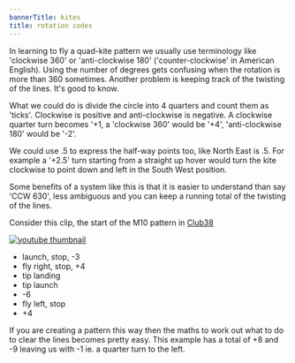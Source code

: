 ```yaml
---
bannerTitle: kites
title: rotation codes 
---
```


In learning to fly a quad-kite pattern we usually use terminology like
'clockwise 360' or 'anti-clockwise 180' ('counter-clockwise' in American
English). Using the number of degrees gets confusing when the rotation is more
than 360 sometimes. Another problem is keeping track of the twisting of the
lines. It's good to know.  


What we could do is divide the circle into 4 quarters and count them as
'ticks'. Clockwise is positive and anti-clockwise is negative. A clockwise
quarter turn becomes '+1, a 'clockwise 360' would be '+4', 'anti-clockwise 180'
would be '-2'. 


We could use .5 to express the half-way points too, like North East is .5. For
example a '+2.5' turn starting from a straight up hover would turn the kite
clockwise to point down and left in the South West position.  


Some benefits of a system like this is that it is easier to understand than say
'CCW 630', less ambiguous and you can keep a running total of the twisting of
the lines.  


Consider this clip, the start of the M10 pattern in
[Club38](https://revkites.com/club-38/)

<a href="https://youtu.be/6H3ZTJzQzmI">
    <img src="https://img.youtube.com/vi/6H3ZTJzQzmI/0.jpg" alt="youtube thumbnail" />
</a>

- launch, stop, -3
- fly right, stop, +4
- tip landing
- tip launch
- -6
- fly left, stop
- +4


If you are creating a pattern this way then the maths to work out what to do 
to clear the lines becomes pretty easy. This example has a total of +8 and -9 
leaving us with -1 ie. a quarter turn to the left.
